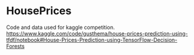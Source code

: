 # HousePrices
Code and data used for kaggle competition. https://www.kaggle.com/code/gusthema/house-prices-prediction-using-tfdf/notebook#House-Prices-Prediction-using-TensorFlow-Decision-Forests
